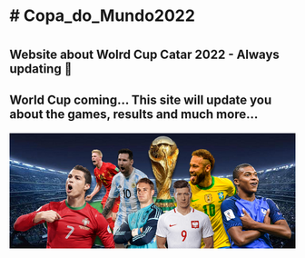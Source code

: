 <h1># Copa_do_Mundo2022<h1>
<h2>Website about Wolrd Cup Catar 2022 - Always updating 🚧 <h2>

World Cup coming... This site will update you about the games, results and much more...
  
![alt text](https://github.com/Raquelsc05/Copa_do_Mundo2022/blob/1727e9e76c3198482a0ef50809589e28e0c9e143/images/Capawfc22%20-%20Copia%20-%20Copia.png)
